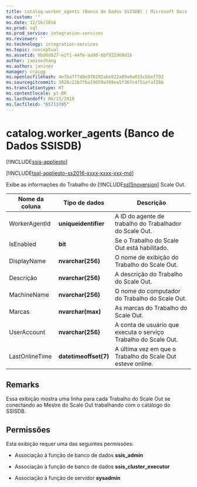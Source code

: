 ```yaml
---
title: catalog.worker_agents (Banco de Dados SSISDB) | Microsoft Docs
ms.custom: ''
ms.date: 12/16/2016
ms.prod: sql
ms.prod_service: integration-services
ms.reviewer: ''
ms.technology: integration-services
ms.topic: conceptual
ms.assetid: 0bd0d827-e2f1-44fe-aa90-6bf922d68d16
author: janinezhang
ms.author: janinez
manager: craigg
ms.openlocfilehash: 4e7ba7f740e970292abe922a89a0a015cb5ef792
ms.sourcegitcommit: 3026c22b7fba19059a769ea5f367c4f51efaf286
ms.translationtype: HT
ms.contentlocale: pt-BR
ms.lasthandoff: 06/15/2019
ms.locfileid: "65713705"
---
```

# <a name="catalogworkeragents-ssisdb-database"></a>catalog.worker_agents (Banco de Dados SSISDB)

[!INCLUDE[ssis-appliesto](../../includes/ssis-appliesto-ssvrpluslinux-asdb-asdw-xxx.md)]


[!INCLUDE[tsql-appliesto-ss2016-xxxx-xxxx-xxx-md](../../includes/tsql-appliesto-ss2016-xxxx-xxxx-xxx-md.md)]

Exibe as informações do Trabalho do [!INCLUDE[ssISnoversion](../../includes/ssisnoversion-md.md)] Scale Out.

|Nome da coluna|Tipo de dados|Descrição|  
|-----------------|---------------|-----------------|  
|WorkerAgentId|**uniqueidentifier**|A ID do agente de trabalho do Trabalhador do Scale Out.|
|IsEnabled|**bit**|Se o Trabalho do Scale Out está habilitado.|
|DisplayName|**nvarchar(256)**|O nome de exibição do Trabalho do Scale Out.|
|Descrição|**nvarchar(256)**|A descrição do Trabalho do Scale Out.|
|MachineName|**nvarchar(256)**|O nome do computador do Trabalho do Scale Out.|
|Marcas|**nvarchar(max)**|As marcas do Trabalho do Scale Out.|
|UserAccount|**nvarchar(256)**|A conta de usuário que executa o serviço Trabalho do Scale Out.|
|LastOnlineTime|**datetimeoffset(7)**|A última vez em que o Trabalho do Scale Out esteve online.|

## <a name="remarks"></a>Remarks
Essa exibição mostra uma linha para cada Trabalho do Scale Out se conectando ao Mestre do Scale Out trabalhando com o catálogo do SSISDB.

## <a name="permissions"></a>Permissões
Esta exibição requer uma das seguintes permissões:

- Associação à função de banco de dados **ssis_admin**

- Associação à função de banco de dados **ssis_cluster_executor**

- Associação à função de servidor **sysadmin**
